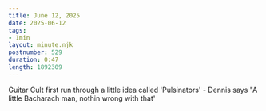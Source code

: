 ```yaml
---
title: June 12, 2025
date: 2025-06-12
tags:
- 1min
layout: minute.njk
postnumber: 529
duration: 0:47
length: 1892309
---
```

Guitar Cult first run through a little idea called 'Pulsinators' - Dennis says "A little Bacharach man, nothin wrong with that'